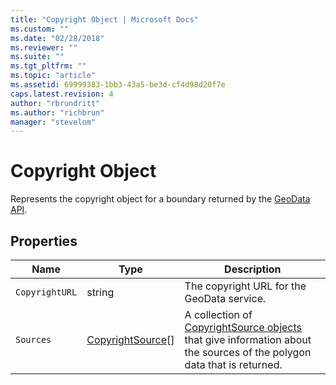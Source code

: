 ```yaml
---
title: "Copyright Object | Microsoft Docs"
ms.custom: ""
ms.date: "02/28/2018"
ms.reviewer: ""
ms.suite: ""
ms.tgt_pltfrm: ""
ms.topic: "article"
ms.assetid: 69999383-1bb3-43a5-be3d-cf4d98d20f7e
caps.latest.revision: 4
author: "rbrundritt"
ms.author: "richbrun"
manager: "stevelom"
---
```

# Copyright Object
Represents the copyright object for a boundary returned by the [GeoData API](Geodata%20API%20\(Preview\).xml). 

## Properties

Name                   | Type               | Description
---------------------- | ------------------ | ------------
`CopyrightURL`           | string             | The copyright URL for the GeoData service.
`Sources`                | [CopyrightSource](../v8-web-control/copyrightsource-object.md)[] | A collection of [CopyrightSource objects](../v8-web-control/copyrightsource-object.md) that give information about the sources of the polygon data that is returned.

